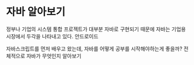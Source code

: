 # 자바 알아보기

정부나 기업의 시스템 통합 프로젝트가 대부분 자바로 구현되기 때문에 자바는 기업용 시장에서 두각을 나타내고 있다.
안드로이드

자바스크립트를 먼저 배우고 왔는데,
자바를 어떻게 공부를 시작해야하는게 좋을까? 전체적으로 자바가 무엇인지 알아보기
